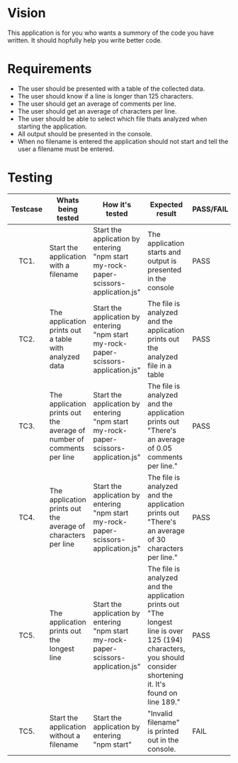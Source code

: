 # Vision
This application is for you who wants a summory of the code you have written. It should hopfully help you write better code.


# Requirements
* The user should be presented with a table of the collected data.
* The user should know if a line is longer than 125 characters.
* The user should get an average of comments per line.
* The user should get an average of characters per line.
* The user should be able to select which file thats analyzed when starting the application.
* All output should be presented in the console.
* When no filename is entered the application should not start and tell the user a filename must be entered.


# Testing
| Testcase | Whats being tested | How it's tested | Expected result | PASS/FAIL |
|:-:|----------|-------------|------|------|
| TC1. | Start the application with a filename |  Start the application by entering "npm start my-rock-paper-scissors-application.js" | The application starts and output is presented in the console | PASS |
| TC2. | The application prints out a table with analyzed data | Start the application by entering "npm start my-rock-paper-scissors-application.js" | The file is analyzed and the application prints out the analyzed file in a table  | PASS |
| TC3. | The application prints out the average of number of comments per line | Start the application by entering "npm start my-rock-paper-scissors-application.js" | The file is analyzed and the application prints out "There's an average of 0.05 comments per line." | PASS |
| TC4. | The application prints out the average of characters per line | Start the application by entering "npm start my-rock-paper-scissors-application.js" | The file is analyzed and the application prints out "There's an average of 30 characters per line." | PASS |
| TC5. | The application prints out the longest line | Start the application by entering "npm start my-rock-paper-scissors-application.js" | The file is analyzed and the application prints out "The longest line is over 125 (194) characters, you should consider shortening it. It's found on line 189." | PASS |
| TC5. | Start the application without a filename | Start the application by entering "npm start" | "Invalid filename" is printed out in the console. | FAIL |